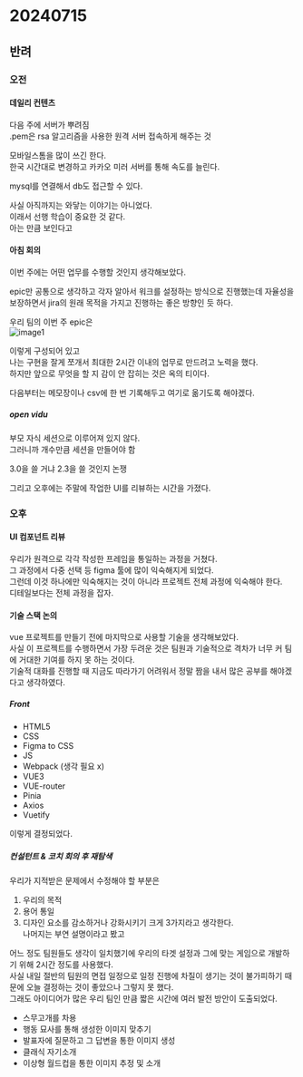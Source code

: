 # 20240715
## 반려
### 오전
#### 데일리 컨텐츠
다음 주에 서버가 뿌려짐  
.pem은 rsa 알고리즘을 사용한 원격 서버 접속하게 해주는 것  

모바일스톰을 많이 쓰긴 한다.  
한국 시간대로 변경하고 카카오 미러 서버를 통해 속도를 늘린다.  

mysql를 연결해서 db도 접근할 수 있다.  

사실 아직까지는 와닿는 이야기는 아니었다.  
이래서 선행 학습이 중요한 것 같다.  
아는 만큼 보인다고  

#### 아침 회의
이번 주에는 어떤 업무를 수행할 것인지 생각해보았다.  

epic만 공통으로 생각하고 각자 알아서 워크를 설정하는 방식으로 진행했는데 자율성을 보장하면서 jira의 원래 목적을 가지고 진행하는 좋은 방향인 듯 하다.  

우리 팀의 이번 주 epic은  
<img src='../src/20240715-1.png' alt='image1'/>  

이렇게 구성되어 있고  
나는 구현을 잘게 쪼개서 최대한 2시간 이내의 업무로 만드려고 노력을 했다.  
하지만 앞으로 무엇을 할 지 감이 안 잡히는 것은 옥의 티이다.  

다음부터는 메모장이나 csv에 한 번 기록해두고 여기로 옮기도록 해야겠다.  

##### open vidu
부모 자식 세션으로 이루어져 있지 않다.  
그러니까 개수만큼 세션을 만들어야 함  

3.0을 쓸 거냐 2.3을 쓸 것인지 논쟁

그리고 오후에는 주말에 작업한 UI를 리뷰하는 시간을 가졌다.  
### 오후

#### UI 컴포넌트 리뷰
우리가 원격으로 각각 작성한 프레임을 통일하는 과정을 거쳤다.  
그 과정에서 다중 선택 등 figma 툴에 많이 익숙해지게 되었다.  
그런데 이것 하나에만 익숙해지는 것이 아니라 프로젝트 전체 과정에 익숙해야 한다.  
디테일보다는 전체 과정을 잡자.  

#### 기술 스택 논의
vue 프로젝트를 만들기 전에 마지막으로 사용할 기술을 생각해보았다.  
사실 이 프로젝트를 수행하면서 가장 두려운 것은 팀원과 기술적으로 격차가 너무 커 팀에 거대한 기여를 하지 못 하는 것이다.  
기술적 대화를 진행할 때 지금도 따라가기 어려워서 정말 짬을 내서 많은 공부를 해야겠다고 생각하였다.  

##### Front
- HTML5
- CSS
- Figma to CSS
- JS
- Webpack (생각 필요 x)
- VUE3
- VUE-router
- Pinia
- Axios
- Vuetify

이렇게 결정되었다.  

##### 컨설턴트 & 코치 회의 후 재탐색
우리가 지적받은 문제에서 수정해야 할 부분은  
1. 우리의 목적
2. 용어 통일
3. 디자인 요소를 감소하거나 강화시키기
크게 3가지라고 생각한다.  
나머지는 부연 설명이라고 봤고  

어느 정도 팀원들도 생각이 일치했기에 우리의 타겟 설정과 그에 맞는 게임으로 개발하기 위해 2시간 정도를 사용했다.  
사실 내일 절반의 팀원의 면접 일정으로 일정 진행에 차질이 생기는 것이 불가피하기 때문에 오늘 결정하는 것이 좋았으나 그렇지 못 했다.  
그래도 아이디어가 많은 우리 팀인 만큼 짧은 시간에 여러 발전 방안이 도출되었다.  

- 스무고개를 차용
- 행동 묘사를 통해 생성한 이미지 맞추기
- 발표자에 질문하고 그 답변을 통한 이미지 생성
- 클래식 자기소개
- 이상형 월드컵을 통한 이미지 추정 및 소개